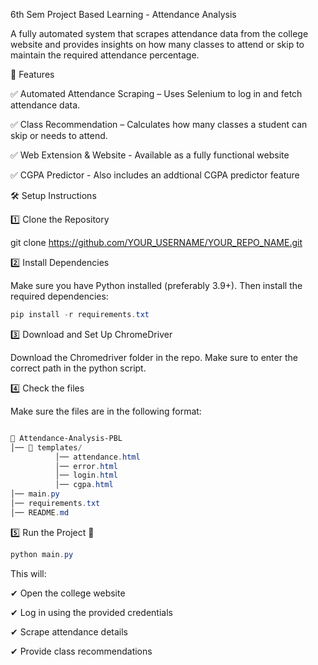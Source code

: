 6th Sem Project Based Learning - Attendance Analysis

A fully automated system that scrapes attendance data from the college website and provides insights on how many classes to attend or skip to maintain the required attendance percentage.

📌 Features

✅ Automated Attendance Scraping – Uses Selenium to log in and fetch attendance data.

✅ Class Recommendation – Calculates how many classes a student can skip or needs to attend.

✅ Web Extension & Website - Available as a fully functional website

✅ CGPA Predictor - Also includes an addtional CGPA predictor feature


🛠 Setup Instructions

1️⃣ Clone the Repository

git clone https://github.com/YOUR_USERNAME/YOUR_REPO_NAME.git


2️⃣ Install Dependencies

Make sure you have Python installed (preferably 3.9+). Then install the required dependencies:

```powershell
pip install -r requirements.txt
```


3️⃣ Download and Set Up ChromeDriver

Download the Chromedriver folder in the repo. Make sure to enter the correct path in the python script.


4️⃣ Check the files

Make sure the files are in the following format:

```powershell

📂 Attendance-Analysis-PBL
│── 📂 templates/
          │── attendance.html
          │── error.html
          │── login.html
          │── cgpa.html
│── main.py                
│── requirements.txt        
│── README.md  
```

5️⃣ Run the Project 🚀

```powershell
python main.py
```

This will:

✔ Open the college website

✔ Log in using the provided credentials

✔ Scrape attendance details

✔ Provide class recommendations




